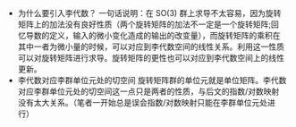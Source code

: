- 为什么要引入李代数？ 一句话说明：在 SO(3) 群上求导不太容易，因为旋转矩阵上的加法没有良好性质（两个旋转矩阵的加法不一定是一个旋转矩阵;回忆导数的定义，输入的微小变化造成的输出的改变量），而旋转矩阵的乘积在其中一者为微小量的时候，可以对应到李代数空间的线性关系。利用这一性质可以对旋转矩阵进行求导。旋转矩阵的更性也可以对应到李代数空间上的线性更新。
- 李代数对应李群单位元处的切空间 旋转矩阵群的单位元就是单位矩阵。李代数对应李群单位元处的切空间这一点只是两者的性质，与后文的指数/对数映射没有太大关系。（笔者一开始总是误会指数/对数映射只能在李群单位元处进行）
